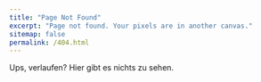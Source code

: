 ```yaml
---
title: "Page Not Found"
excerpt: "Page not found. Your pixels are in another canvas."
sitemap: false
permalink: /404.html
---
```


Ups, verlaufen? Hier gibt es nichts zu sehen.
